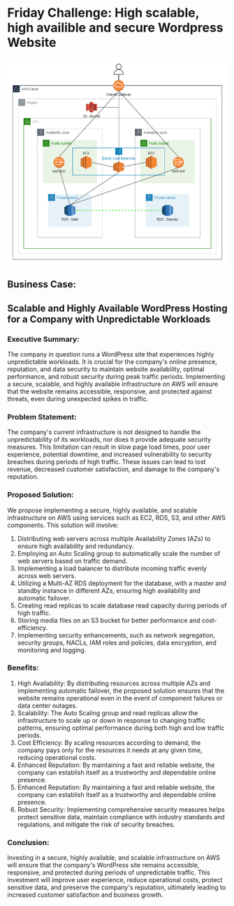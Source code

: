 # Friday Challenge: High scalable, high availible and secure Wordpress Website

![](assets/arcitecture.png)

## Business Case:
## Scalable and Highly Available WordPress Hosting for a Company with Unpredictable Workloads

### Executive Summary:
The company in question runs a WordPress site that experiences highly unpredictable workloads. It is crucial for the company's online presence, reputation, and data security to maintain website availability, optimal performance, and robust security during peak traffic periods. Implementing a secure, scalable, and highly available infrastructure on AWS will ensure that the website remains accessible, responsive, and protected against threats, even during unexpected spikes in traffic.

### Problem Statement:
The company's current infrastructure is not designed to handle the unpredictability of its workloads, nor does it provide adequate security measures. This limitation can result in slow page load times, poor user experience, potential downtime, and increased vulnerability to security breaches during periods of high traffic. These issues can lead to lost revenue, decreased customer satisfaction, and damage to the company's reputation.

### Proposed Solution:
We propose implementing a secure, highly available, and scalable infrastructure on AWS using services such as EC2, RDS, S3, and other AWS components. This solution will involve:

1. Distributing web servers across multiple Availability Zones (AZs) to ensure high availability and redundancy.
2. Employing an Auto Scaling group to automatically scale the number of web servers based on traffic demand.
3. Implementing a load balancer to distribute incoming traffic evenly across web servers.
4. Utilizing a Multi-AZ RDS deployment for the database, with a master and standby instance in different AZs, ensuring high availability and automatic failover.
5. Creating read replicas to scale database read capacity during periods of high traffic.
6. Storing media files on an S3 bucket for better performance and cost-efficiency.
7. Implementing security enhancements, such as network segregation, security groups, NACLs, IAM roles and policies, data encryption, and monitoring and logging.

### Benefits:
1. High Availability: By distributing resources across multiple AZs and implementing automatic failover, the proposed solution ensures that the website remains operational even in the event of component failures or data center outages.
2. Scalability: The Auto Scaling group and read replicas allow the infrastructure to scale up or down in response to changing traffic patterns, ensuring optimal performance during both high and low traffic periods.
3. Cost Efficiency: By scaling resources according to demand, the company pays only for the resources it needs at any given time, reducing operational costs.
4. Enhanced Reputation: By maintaining a fast and reliable website, the company can establish itself as a trustworthy and dependable online presence.
5. Enhanced Reputation: By maintaining a fast and reliable website, the company can establish itself as a trustworthy and dependable online presence.
6. Robust Security: Implementing comprehensive security measures helps protect sensitive data, maintain compliance with industry standards and regulations, and mitigate the risk of security breaches.

### Conclusion:
Investing in a secure, highly available, and scalable infrastructure on AWS will ensure that the company's WordPress site remains accessible, responsive, and protected during periods of unpredictable traffic. This investment will improve user experience, reduce operational costs, protect sensitive data, and preserve the company's reputation, ultimately leading to increased customer satisfaction and business growth.